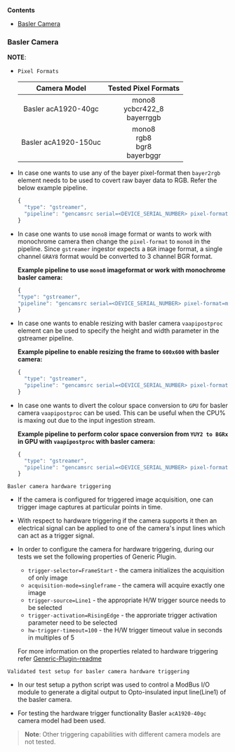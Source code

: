 **Contents**

- [Basler Camera](#basler-camera)

### Basler Camera

**NOTE**:

  * `Pixel Formats`

    | Camera Model | Tested Pixel Formats |
    |:------------:|:--------------------:|
    | Basler acA1920-40gc | mono8<br>ycbcr422_8<br>bayerrggb |
    | Basler acA1920-150uc | mono8<br>rgb8<br>bgr8<br>bayerbggr |

  * In case one wants to use any of the bayer pixel-format then `bayer2rgb` element needs to be used to covert raw bayer data to RGB. Refer the below example pipeline.

    ```javascript
    {
      "type": "gstreamer",
      "pipeline": "gencamsrc serial=<DEVICE_SERIAL_NUMBER> pixel-format=bayerrggb ! bayer2rgb ! videoconvert ! video/x-raw,format=BGR ! appsink"
    }
    ```

  * In case one wants to use `mono8` image format or wants to work with monochrome camera then change the `pixel-format` to `mono8` in the pipeline. Since `gstreamer` ingestor expects a `BGR` image format, a single channel `GRAY8` format would be converted to 3 channel BGR format.

    **Example pipeline to use `mono8` imageformat or work with monochrome basler camera:**

    ```javascript
    {
    "type": "gstreamer",
    "pipeline": "gencamsrc serial=<DEVICE_SERIAL_NUMBER> pixel-format=mono8 ! videoconvert ! video/x-raw,format=BGR ! appsink"
    }
    ```

  * In case one wants to enable resizing with basler camera `vaapipostproc` element can be used to specify the height and width parameter in the gstreamer pipeline.

    **Example pipeline to enable resizing  the frame to `600x600` with basler camera:**

    ```javascript
    {
      "type": "gstreamer",
      "pipeline": "gencamsrc serial=<DEVICE_SERIAL_NUMBER> pixel-format=<PIXEL_FORMAT> ! vaapipostproc height=600 width=600 ! videoconvert ! video/x-raw,format=BGR ! appsink"
    }
    ```

  * In case one wants to divert the colour space conversion to `GPU` for basler camera `vaapipostproc` can be used. This can be useful when the CPU% is maxing out due to the input ingestion stream.

    **Example pipeline to perform color space conversion from `YUY2 to BGRx` in GPU with `vaapipostproc` with basler camera:**

    ```javascript
    {
      "type": "gstreamer",
      "pipeline": "gencamsrc serial=<DEVICE_SERIAL_NUMBER> pixel-format=<PIXEL_FORMAT> ! vaapipostproc format=bgrx ! videoconvert ! video/x-raw,format=BGR ! appsink"
    }
    ```

  `Basler camera hardware triggering`

  * If the camera is configured for triggered image acquisition, one can trigger image captures at particular points in time.

  * With respect to hardware triggering if the camera supports it then an electrical signal can be applied to one of the camera's input lines which can act as a trigger signal.

  * In order to configure the camera for hardware triggering, during our tests we set the following properties of Generic Plugin.

    * `trigger-selector=FrameStart` - the camera initializes the acquisition of only image
    * `acquisition-mode=singleframe` - the camera will acquire exactly one image
    * `trigger-source=Line1` - the appropriate H/W trigger source needs to be selected
    * `trigger-activation=RisingEdge` - the approriate trigger activation parameter need to be selected
    * `hw-trigger-timeout=100` - the H/W trigger timeout value in seconds in multiples of 5

    For more information on the properties related to hardware triggering refer [Generic-Plugin-readme](../src-gst-gencamsrc/README)

  `Validated test setup for basler camera hardware triggering`

  * In our test setup a python script was used to control a ModBus I/O module to generate a digital output to Opto-insulated input line(Line1) of the basler camera.

  * For testing the hardware trigger functionality Basler `acA1920-40gc` camera model had been used.

  >**Note**: Other triggering capabilities with different camera models are not tested.
